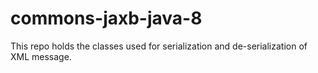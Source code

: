 # commons-jaxb-java-8
This repo holds the classes used for serialization and de-serialization  of XML message. 
